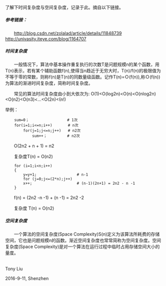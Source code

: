 了解下时间复杂度与空间复杂度，记录于此。摘自以下链接。

##### 参考链接：

　　http://blog.csdn.net/zolalad/article/details/11848739
　　http://univasity.iteye.com/blog/1164707

##### 时间复杂度

　　一般情况下，算法中基本操作重复执行的次数T是问题规模n的某个函数，用T(n)表示，若有某个辅助函数f(n),使得当n趋近于无穷大时，T(n)/f(n)的极限值为不等于零的常数，则称f(n)是T(n)的同数量级函数。记作T(n)=Ｏ(f(n)),称Ｏ(f(n)) 为算法的渐进时间复杂度，简称时间复杂度。

　　常见的算法时间复杂度由小到大依次为:   O(1)<O(log2n)<O(n)<O(nlog2n)<O(n2)<O(n3)<...<O(2n)<(n!)

举例：

```
    sum=0；                 # 1次
    for(i=1;i<=n;i++)       # n次
        for(j=1;j<=n;j++)   # n2次
            sum++；         # n2次  
```
　　O(2n2 + n + 1) = n2

　　复杂度T(n) = O(n2)

```
    for (i=1;i<n;i++)  
    {   
        y=y+1;                  # n-1
        for (j=0;j<=(2*n);j++)  
        x++;                    # (n-1)(2n+1) = 2n2 - n -1
    }    
```
　　f(n) = (2n2 -n -1) + (n -1) = 2n2 -2

　　复杂度 T(n) = O(n2)

##### 空间复杂度

　　一个算法的空间复杂度(Space Complexity)S(n)定义为该算法所耗费的存储空间，它也是问题规模n的函数。渐近空间复杂度也常常简称为空间复杂度。空间复杂度(Space Complexity)是对一个算法在运行过程中临时占用存储空间大小的量度。

######

Tony Liu

2016-9-11, Shenzhen
